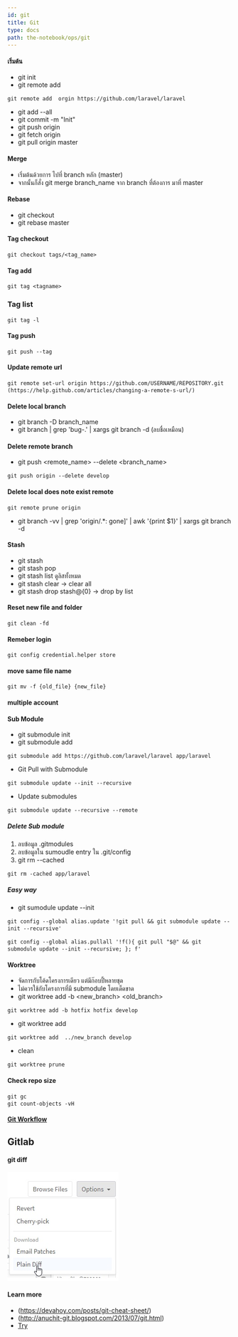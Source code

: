 ```yaml
---
id: git
title: Git
type: docs
path: the-notebook/ops/git
---
```


#### เริ่มต้น
- git init
- git remote add <name> <url>
```
git remote add  orgin https://github.com/laravel/laravel
```
- git add --all
- git commit -m "Init"
- git push origin
- git fetch origin
- git pull origin master

#### Merge
- เริ่มต้นด้วยการ ไปที่ branch หลัก (master)
- จากนั้นก็สั่ง git merge branch_name จาก branch ที่ต้องการ มาที่ master

#### Rebase
- git checkout <branch>
- git rebase master

#### Tag checkout
```
git checkout tags/<tag_name>
```
#### Tag add
```
git tag <tagname>
```
### Tag list
```
git tag -l
```
#### Tag push
```
git push --tag
```

#### Update remote url
```
git remote set-url origin https://github.com/USERNAME/REPOSITORY.git (https://help.github.com/articles/changing-a-remote-s-url/)
```

#### Delete local branch
- git branch -D branch_name
- git branch | grep 'bug-\.' | xargs git branch -d (ลบชื่อเหมือน)

#### Delete remote branch
- git push <remote_name> --delete <branch_name>
```
git push origin --delete develop
```

#### Delete local does note exist remote
```
git remote prune origin
```
- git branch -vv | grep 'origin/.*: gone]' | awk '{print $1}' | xargs git branch -d

#### Stash
- git stash
- git stash pop
- git stash list ดูลิสทั้งหมด
- git stash clear -> clear all
- git stash drop stash@{0} -> drop by list

#### Reset new file and folder
```
git clean -fd
```

#### Remeber login
```
git config credential.helper store
```

#### move same file name
```
git mv -f {old_file} {new_file}
```

#### multiple account

#### Sub Module
- git submodule init
- git submodule add <url> <dir>
```
git submodule add https://github.com/laravel/laravel app/laravel
```
- Git Pull with Submodule
```
git submodule update --init --recursive
```
- Update submodules
```
git submodule update --recursive --remote
```

##### Delete Sub module
1. ลบข้อมูล .gitmodules
2. ลบข้อมูลใน sumoudle entry ใน .git/config
3. git rm --cached <folder>
```
git rm -cached app/laravel
```

##### Easy way
- git sumodule update --init
```
git config --global alias.update '!git pull && git submodule update --init --recursive'
```

```
git config --global alias.pullall '!f(){ git pull "$@" && git submodule update --init --recursive; }; f'
```

#### Worktree
- จัดการกับโค้ดโครงการเดียว แต่มีก๊อบปี้หลายชุด
- ไม่ควรใช้กับโครงการที่มี submodule โดยเด็ดขาด
- git worktree add -b <new_branch> <directory> <old_branch>
```
git worktree add -b hotfix hotfix develop
```
- git worktree add <directory> <branch>
```
git worktree add  ../new_branch develop
```
- clean
```
git worktree prune
```

#### Check repo size
```
git gc
git count-objects -vH
```

#### [Git Workflow](../theory/git-workflow.md)

## Gitlab
#### git diff
![diff](/files/gitlabdiff.jpg "gitlab diff")

#### Learn more
- (https://devahoy.com/posts/git-cheat-sheet/)
- (http://anuchit-git.blogspot.com/2013/07/git.html)
- [Try](https://try.github.io/)
